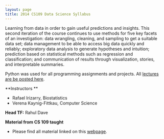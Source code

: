 ```yaml
---
layout: page
title: 2014 CS109 Data Science Syllabus
---
```


Learning from data in order to gain useful predictions and insights. This second iteration of the course continues to use methods for five key facets of an investigation: data wrangling, cleaning, and sampling to get a suitable data set; data management to be able to access big data quickly and reliably; exploratory data analysis to generate hypotheses and intuition; prediction based on statistical methods such as regression and classification; and communication of results through visualization, stories, and interpretable summaries.

Python was used for all programming assignments and projects. All [lectures are be posted here](http://cs109.github.io/2015/pages/videos.html).

**Instructors **  

- Rafael Irizarry, Biostatistics
- Verena Kaynig-Fittkau, Computer Science

**Head TF:** Rahul Dave 

**Material from CS 109 taught**

* Please find all material linked on this [webpage](http://cs109.github.io/2014/index.html).



